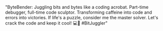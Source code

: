 "ByteBender: Juggling bits and bytes like a coding acrobat. Part-time debugger, full-time code sculptor. Transforming caffeine into code and errors into victories. If life's a puzzle, consider me the master solver. Let's crack the code and keep it cool! 💻🎩 #BitJuggler"
